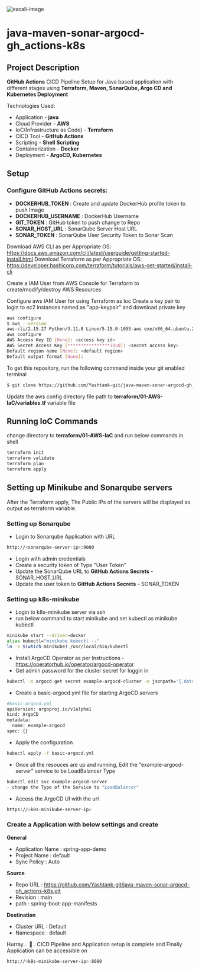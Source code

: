 ![excali-image](https://github.com/Yashtank-git/java-maven-sonar-argocd-gh_actions-k8s/assets/69433053/e2f0748a-e969-4b81-9016-552e00961f95)


# java-maven-sonar-argocd-gh_actions-k8s
## Project Description
**GitHub Actions** CICD Pipeline Setup for Java based application with different stages using **Terraform, Maven, SonarQube, Argo CD and Kubernetes Deployment**

Technologies Used:
- Application                  - **java**
- Cloud Provider               - **AWS**
- IoC(Infrastructure as Code)  - **Terraform**
- CICD Tool                    - **GitHub Actions**
- Scripting                    - **Shell Scripting**
- Containerization             - **Docker**
- Deployment                   - **ArgoCD, Kubernetes**


## Setup

### Configure GitHub Actions secrets:

- **DOCKERHUB_TOKEN**      : Create and update DockerHub profile token to push Image
- **DOCKERHUB_USERNAME**   : DockerHub Username
- **GIT_TOKEN**            : GitHub token to push change to Repo
- **SONAR_HOST_URL**       : SonarQube Server Host URL 
- **SONAR_TOKEN**          : SonarQube User Security Token to Sonar Scan 

Download AWS CLI as per Appropriate OS: https://docs.aws.amazon.com/cli/latest/userguide/getting-started-install.html
Download Terraform as per Appropriate OS: https://developer.hashicorp.com/terraform/tutorials/aws-get-started/install-cli

Create a IAM User from AWS Console for Terraform to create/modify/destroy AWS Resources

Configure aws IAM User for using Terraform as Ioc
Create a key pair to login to ec2 instances named as "app-keypair" and download private key

```bash
aws configure 
$ aws --version
aws-cli/2.15.27 Python/3.11.8 Linux/5.15.0-1055-aws exe/x86_64.ubuntu.20 prompt/off
aws configure
AWS Access Key ID [None]: <access key id>
AWS Secret Access Key [****************1OuQ]: <secret access key>
Default region name [None]: <default region>
Default output format [None]: 
```

To get this repository, run the following command inside your git enabled terminal
```bash
$ git clone https://github.com/Yashtank-git/java-maven-sonar-argocd-gh_actions-k8s.git
```
Update the aws config directory file path to **terraform/01-AWS-IaC/variables.tf** variable file

## Running IoC Commands

change directory to **terraform/01-AWS-IaC** and run below commands in shell

```bash
terraform init
terraform validate
terraform plan
terraform apply
```
## Setting up Minikube and Sonarqube servers

After the Terraform apply, The Public IPs of the servers will be displayed as output as terraform variable.

### Setting up Sonarqube

- Login to Sonarqube Application with URL
```bash
http://<sonarqube-server-ip>:9000
```
- Login with admin credentials
- Create a security token of Type "User Token"
- Update the SonarQube URL to **GitHub Actions Secrets** - SONAR_HOST_URL
- Update the user token to **GitHub Actions Secrets** - SONAR_TOKEN


### Setting up k8s-minikube
- Login to k8s-minikube server via ssh
- run below command to start minikube and set kubectl as minikube kubectl
```bash
minikube start --driver=docker
alias kubectl="minikube kubectl --"
ln -s $(which minikube) /usr/local/bin/kubectl
```
- Install ArgoCD Operator as per Instructions - https://operatorhub.io/operator/argocd-operator
- Get admin password for the cluster secret for loggin in
```bash
kubectl -n argocd get secret example-argocd-cluster -o jsonpath='{.data.admin\.password}' | base64 -d
```
- Create a basic-argocd.yml file for starting ArgoCD servers
```bash
#basic-argocd.yml
apiVersion: argoproj.io/v1alpha1
kind: ArgoCD
metadata:
  name: example-argocd
spec: {}
```
- Apply the configuration
```bash
kubectl apply -f basic-argocd.yml
```
- Once all the resouces are up and running, Edit the "example-argocd-server" service to be LoadBalancer Type
```bash
kubectl edit svc example-argocd-server
- change the Type of the Service to "LoadBalancer"
```
- Access the ArgoCD UI with the url
```bash
https://<k8s-minikube-server-ip>
```
### Create a Application with below settings and create
**General**
- Application Name  : spring-app-demo
- Project Name      : default
- Sync Policy       : Auto

**Source**
- Repo URL          : https://github.com/Yashtank-git/java-maven-sonar-argocd-gh_actions-k8s.git
- Revision          : main
- path              : spring-boot-app-manifests

**Destination**
- Cluster URL       : Default
- Namespace         : default


Hurray... 🥳 . CICD Pipeline and Application setup is complete and Finally Application can be accessible on
```bash
http://<k8s-minikube-server-ip>:8080
```

